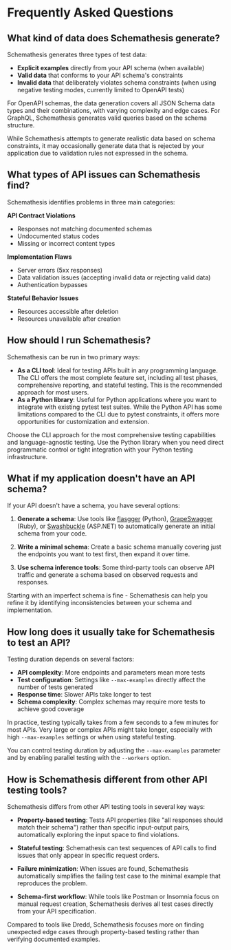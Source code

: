 # Frequently Asked Questions

## What kind of data does Schemathesis generate?

Schemathesis generates three types of test data:

- **Explicit examples** directly from your API schema (when available)
- **Valid data** that conforms to your API schema's constraints
- **Invalid data** that deliberately violates schema constraints (when using negative testing modes, currently limited to OpenAPI tests)

For OpenAPI schemas, the data generation covers all JSON Schema data types and their combinations, with varying complexity and edge cases. For GraphQL, Schemathesis generates valid queries based on the schema structure.

While Schemathesis attempts to generate realistic data based on schema constraints, it may occasionally generate data that is rejected by your application due to validation rules not expressed in the schema.

## What types of API issues can Schemathesis find?

Schemathesis identifies problems in three main categories:

**API Contract Violations**

- Responses not matching documented schemas
- Undocumented status codes
- Missing or incorrect content types

**Implementation Flaws**

- Server errors (5xx responses)
- Data validation issues (accepting invalid data or rejecting valid data)
- Authentication bypasses

**Stateful Behavior Issues**

- Resources accessible after deletion
- Resources unavailable after creation

## How should I run Schemathesis?

Schemathesis can be run in two primary ways:

- **As a CLI tool**: Ideal for testing APIs built in any programming language. The CLI offers the most complete feature set, including all test phases, comprehensive reporting, and stateful testing. This is the recommended approach for most users.
- **As a Python library**: Useful for Python applications where you want to integrate with existing pytest test suites. While the Python API has some limitations compared to the CLI due to pytest constraints, it offers more opportunities for customization and extension.

Choose the CLI approach for the most comprehensive testing capabilities and language-agnostic testing. Use the Python library when you need direct programmatic control or tight integration with your Python testing infrastructure.

## What if my application doesn't have an API schema?

If your API doesn't have a schema, you have several options:

1. **Generate a schema**: Use tools like [flasgger](https://github.com/flasgger/flasgger) (Python), [GrapeSwagger](https://github.com/ruby-grape/grape-swagger) (Ruby), or [Swashbuckle](https://github.com/domaindrivendev/Swashbuckle.AspNetCore) (ASP.NET) to automatically generate an initial schema from your code.

2. **Write a minimal schema**: Create a basic schema manually covering just the endpoints you want to test first, then expand it over time.

3. **Use schema inference tools**: Some third-party tools can observe API traffic and generate a schema based on observed requests and responses.

Starting with an imperfect schema is fine - Schemathesis can help you refine it by identifying inconsistencies between your schema and implementation.

## How long does it usually take for Schemathesis to test an API?

Testing duration depends on several factors:

- **API complexity**: More endpoints and parameters mean more tests
- **Test configuration**: Settings like `--max-examples` directly affect the number of tests generated
- **Response time**: Slower APIs take longer to test
- **Schema complexity**: Complex schemas may require more tests to achieve good coverage

In practice, testing typically takes from a few seconds to a few minutes for most APIs. Very large or complex APIs might take longer, especially with high `--max-examples` settings or when using stateful testing.

You can control testing duration by adjusting the `--max-examples` parameter and by enabling parallel testing with the `--workers` option.

## How is Schemathesis different from other API testing tools?

Schemathesis differs from other API testing tools in several key ways:

- **Property-based testing**: Tests API properties (like "all responses should match their schema") rather than specific input-output pairs, automatically exploring the input space to find violations.

- **Stateful testing**: Schemathesis can test sequences of API calls to find issues that only appear in specific request orders.

- **Failure minimization**: When issues are found, Schemathesis automatically simplifies the failing test case to the minimal example that reproduces the problem.

- **Schema-first workflow**: While tools like Postman or Insomnia focus on manual request creation, Schemathesis derives all test cases directly from your API specification.

Compared to tools like Dredd, Schemathesis focuses more on finding unexpected edge cases through property-based testing rather than verifying documented examples.
